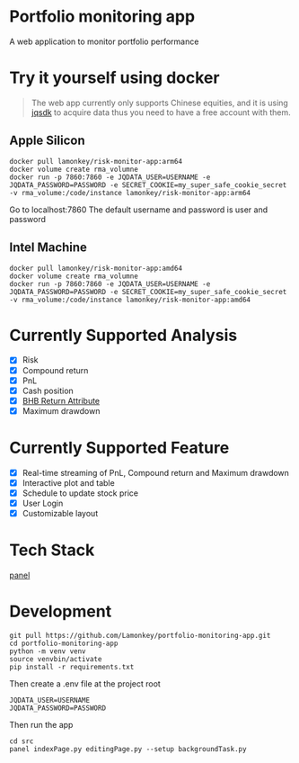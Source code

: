 # Portfolio monitoring app
A web application to monitor portfolio performance

# Try it yourself using docker
> 
> The web app currently only supports Chinese equities, and it is using [jqsdk](https://www.joinquant.com/user/login/index?redirect=/default/index/sdk) to acquire data thus you need to have a free account with them.
> 
## Apple Silicon
```
docker pull lamonkey/risk-monitor-app:arm64
docker volume create rma_volumne
docker run -p 7860:7860 -e JQDATA_USER=USERNAME -e JQDATA_PASSWORD=PASSWORD -e SECRET_COOKIE=my_super_safe_cookie_secret -v rma_volume:/code/instance lamonkey/risk-monitor-app:arm64
```
Go to localhost:7860
The default username and password is user and password
## Intel Machine
```
docker pull lamonkey/risk-monitor-app:amd64
docker volume create rma_volumne
docker run -p 7860:7860 -e JQDATA_USER=USERNAME -e JQDATA_PASSWORD=PASSWORD -e SECRET_COOKIE=my_super_safe_cookie_secret -v rma_volume:/code/instance lamonkey/risk-monitor-app:amd64
```


# Currently Supported Analysis 
- [x] Risk
- [x] Compound return
- [x] PnL
- [x] Cash position
- [x] [BHB Return Attribute](https://www.cfainstitute.org/-/media/documents/support/programs/cipm/2019-cipm-l1v1r5.ashx#:~:text=3.1%20The%20Brinson%E2%80%93Hood%E2%80%93Beebower%20(BHB)%20Model&text=In%20return%20attribution%2C%20allocation%20refers,weights%20in%20the%20bench%2D%20mark.)
- [x] Maximum drawdown

# Currently Supported Feature
- [x] Real-time streaming of PnL, Compound return and Maximum drawdown
- [x] Interactive plot and table
- [x] Schedule to update stock price
- [x] User Login
- [x] Customizable layout

# Tech Stack 
[panel](https://panel.holoviz.org/)

# Development 
```
git pull https://github.com/Lamonkey/portfolio-monitoring-app.git
cd portfolio-monitoring-app
python -m venv venv
source venvbin/activate
pip install -r requirements.txt
```
Then create a .env file at the project root 
```
JQDATA_USER=USERNAME
JQDATA_PASSWORD=PASSWORD
```
Then run the app
```
cd src
panel indexPage.py editingPage.py --setup backgroundTask.py
```


